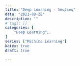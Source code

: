 ```yaml
---
title: "Deep Learning - Seq2seq"
date: "2021-09-20"
description: ""
# tags: []
categories: [
    "Deep Learning",
]
series: ["Machine Learning"]
katex: true
draft: true

---
```



